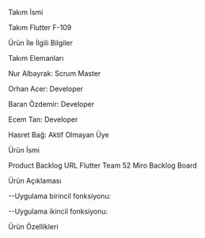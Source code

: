 Takım İsmi

Takım Flutter F-109

Ürün İle İlgili Bilgiler

Takım Elemanları

Nur Albayrak: Scrum Master

Orhan Acer: Developer

Baran Özdemir: Developer

Ecem Tan: Developer

Hasret Bağ: Aktif Olmayan Üye

Ürün İsmi

Product Backlog URL
Flutter Team 52 Miro Backlog Board

Ürün Açıklaması


--Uygulama birincil fonksiyonu: 

--Uygulama ikincil fonksiyonu:

Ürün Özellikleri
